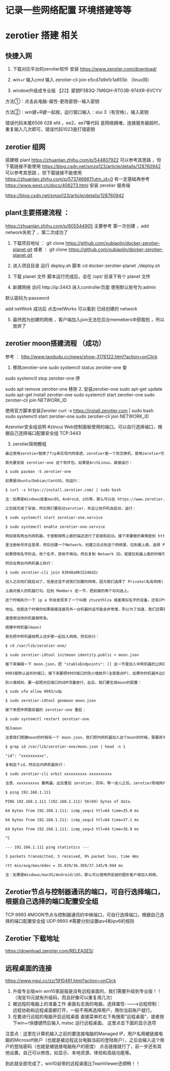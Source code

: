 # 记录一些网络配置  环境搭建等等 

# zerotier 搭建 相关 


## 快捷入网 
1. 下载对应平台的zerotier软件  安装
https://www.zerotier.com/download/   

2. win+r 输入cmd  输入 zerotier-cli join e5cd7a9e1c1a655b （linux同）

3. window升级成专业版 
【22】密钥P3B3Q-7M6QH-RTG3B-974XR-6VCYV

方法①：点击此电脑-属性-更改密钥--输入密钥 

方法②：win键+R键一起按，运行窗口输入：slui 3（有空格），输入密钥

错误代码末尾6506  028  efd ，ee2，ee7等代码 是网络拥堵，连接服务器超时，重复输入几次即可，错误代码1023是打错密钥



## zerotier 组网 
搭建根 plant
https://zhuanlan.zhihu.com/p/544807922     可以参考其思路 ，但下载链接不能使用
https://blog.csdn.net/smzq123/article/details/128760942  可以参考其思路 ，但下载链接不能使用
https://zhuanlan.zhihu.com/p/573746661?utm_id=0    有一定基础再参考 
https://www.west.cn/docs/408273.html    安装 zerotier 服务端



https://blog.csdn.net/smzq123/article/details/128760942  


## plant主要搭建流程 ：
https://zhuanlan.zhihu.com/p/605544905      主要参考
第一次创建 ，add network失败了 ，第二次成功了 

1. 下载项目地址 ： 
git clone https://github.com/xubiaolin/docker-zerotier-planet.git 
或者 ：
git clone https://github.com/xubiaolin/docker-zerotier-planet.git

2. 进入项目目录    运行 deploy.sh 脚本
cd docker-zerotier-planet     ./deploy.sh 

3. 下载 planet 文件
脚本运行完成后，会在 /opt/ 目录下有个 planet 文件

4. 新建网络 
 访问 http://ip:3443 进入controller页面
 使用默认账号为:admin

默认密码为:password

add netWork 成功后   点击netWorks  可以看到 已经创建的 network

5. 最终因为创建的网络 ，客户端加入join无法在后台memebers中获取到  ，所以放弃了

## zerotier moon搭建流程 （成功）

参考 ： http://www.taodudu.cc/news/show-3176122.html?action=onClick

1. 移除zerotier-one
sudo systemctl status zerotier-one 查

 sudo systemctl stop zerotier-one 停

   sudo apt remove zerotier-one  移除
2. 安装zerotier-one
sudo apt-get update
sudo apt-get install zerotier-one
sudo systemctl start zerotier-one
sudo zerotier-cli join NETWORK_ID

使用官方脚本安装Zerotier
curl -s https://install.zerotier.com | sudo bash
sudo systemctl start zerotier-one
sudo zerotier-cli join NETWORK_ID

#zerotier安全组说明
#ztncui Web控制面板使用的端口。可以自行选择端口，根据自己选择端口配置安全组
TCP:3443


3. zerotier简明教程
``` md
最近使用zerotier替换了frp来实现内网穿透，zerotier是一个软交换机，使用zerotier可以让多台内网机器组成一个局域网。

首先要安装 zerotier-one 这个软件包，如果是ArchLinux，直接运行：

$ sudo pacman -S zerotier-one

如果是Ubuntu/Debian/CentOS，则运行：

$ curl -s https://install.zerotier.com/ | sudo bash

注：如果是Windows或者macOS、Android、iOS等，那么可以在 https://www.zerotier.com/download/ 下载zerotier

之后就完成了安装，然后我们要启动zerotier，并且让他开机自启动，运行：

$ sudo systemctl start zerotier-one.service

$ sudo systemctl enable zerotier-one.service

例如我有两台内网机器，于是都按照上面的描述进行了安装和启动。接下来要做的事情是到 https://my.zerotier.com/

里注册帐号并且登录，然后创建一个Network，创建之后点到这个网络里，拉到最上面，选择 Private(私有网络) ，这样别人加入的时候就需要认证，

如果想改名字的话，改个名字，其他不用动。然后复制 Network ID，就是拉到最上面的时候可以看到的一个类似 83048a0632246d2c 的字符串。

然后在两台内网机器上执行：

$ sudo zerotier-cli join 83048a0632246d2c

加入之后他们就启动了，但是还连不进我们创建的网络，因为我们选择了 Private(私有网络) ，我们还需要到 https://my.zerotier.com/

上面对接入的机器打勾，拉到 Members 这一节，把前面的两个勾勾选上。

这个时候执行一下 ip a 你会发现多了一个叫做 ztuzethlza 或者类似名字的设备，还有IP地址，这就是zerotier组建的局域网的IP

地址，但是这个时候你如果直接连接另外一台机器的话可能会非常慢，所以为了加速，我们还需要一台在国内的，或者是在国外但是访问

速度相当快的机器做转发。

搭建中转机器(moon)

首先把中转机器按照上述步骤一起加入网络，然后执行：

$ cd /var/lib/zerotier-one/

$ sudo zerotier-idtool initmoon identity.public > moon.json

接下来编辑一下 moon.json，把 "stableEndpoints": [] 这一节里加入中转机器的公网IP，例如 "stableEndpoints": ["1.2.3.4/9993"]，其中

9993是默认监听的端口，接下来要把9993端口的防火墙放开(注意是UDP)，如果你的机器外边还有防火墙的话，也要一起放开，例如阿里云的机器就有

防火墙规则，要一起把对应端口的UDP流量放行，此后，我们要生成moon的配置：

$ sudo ufw allow 9993/udp

$ sudo zerotier-idtool genmoon moon.json

接下来把中转服务器的 zerotier-one 重启：

$ sudo systemctl restart zerotier-one

加入moon

注意我们搭建moon的时候有一个 moon.json，我们把内网机器加入这个moon的时候，需要其中的一个id：

$ grep id /var/lib/zerotier-one/moon.json | head -n 1

"id": "xxxxxxxxxx",

复制这个id，然后在内网机器执行：

$ sudo zerotier-cli orbit xxxxxxxxxx xxxxxxxxxx

注意，xxxxxxxxxx 要两遍。此后重启 zerotier，完毕。等一会儿之后，zerotier局域网内的机器就可以互相访问了，延时非常低：

$ ping 192.168.1.111

PING 192.168.1.111 (192.168.1.111) 56(84) bytes of data.

64 bytes from 192.168.1.111: icmp_seq=1 ttl=64 time=35.0 ms

64 bytes from 192.168.1.111: icmp_seq=2 ttl=64 time=37.1 ms

64 bytes from 192.168.1.111: icmp_seq=3 ttl=64 time=36.9 ms

^C

--- 192.168.1.111 ping statistics ---

3 packets transmitted, 3 received, 0% packet loss, time 4ms

rtt min/avg/max/mdev = 35.039/36.369/37.145/0.944 ms

注：如果是Windows/macOS/Android/iOS，那么可以使用所安装的图形客户端加入网络。
```


## Zerotier节点与控制器通讯的端口，可自行选择端口，根据自己选择的端口配置安全组
TCP:9993
#MOON节点与控制器通讯的中继端口，可自行选择端口，根据自己选择的端口配置安全组
UDP:9993
#需要分别设置ipv4和ipv6的规则


## Zerotier 下载地址    
https://download.zerotier.com/RELEASES/



## 远程桌面的连接 

https://www.ngui.cc/zz/1910491.html?action=onClick

1. 升级专业版win 
win10家庭版是没有远程桌面的，我们需要升级到专业版！！（淘宝10元就有升级码，而且好像可以重复用几次）
2. 被远程的电脑上的准备工作
  桌面右击我的电脑，选择属性---->远程控制：远程协助和远程桌面都打开，一般不用再选择用户，用你当前账户就行。
3. 在要进行远程的电脑开启远程桌面
直接菜单栏右下角搜索“远程桌面”，或者按下win+r快捷键然后输入 mstsc 运行远程桌面。
这里点击下面的显示选项

注意点：这里在计算机输入之前的要连接电脑的Managed IP，用户名用被链接电脑的Microsoft账户（也就是被远程这台电脑当前的登陆账户），之后会输入这个账户的登陆密码（也就是被链接电脑账户的密度）
点击链接就行了，前一步还有其他设置，自己可以修改，如显示、本地资源、体验和高级功能等。

到此就全部完成了，win10自带的远程桌面比TeamViewer还顺畅！！

